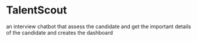 # TalentScout
an interview chatbot that assess the candidate and get the important details of the candidate and creates the dashboard 
